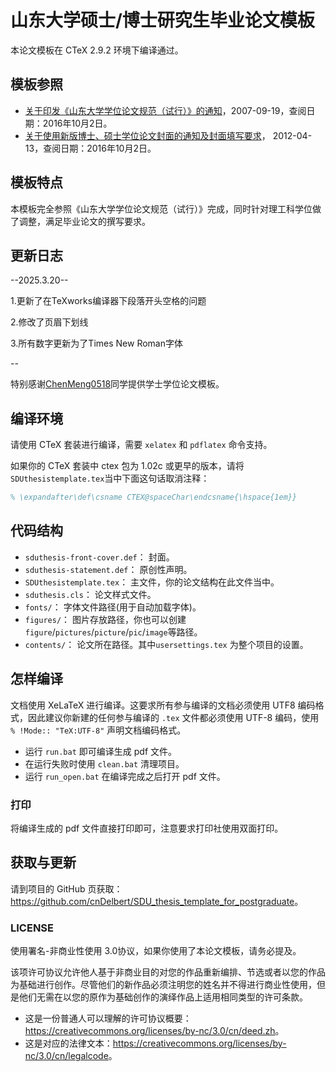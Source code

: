 # 山东大学硕士/博士研究生毕业论文模板

本论文模板在 CTeX 2.9.2 环境下编译通过。

## 模板参照

- [关于印发《山东大学学位论文规范（试行）》的通知](http://www.grad.sdu.edu.cn/getNewsDetail.site?newsId=36c1b735-e0a2-4018-9fb6-7dfb8fb10a39)，2007-09-19，查阅日期：2016年10月2日。
- [关于使用新版博士、硕士学位论文封面的通知及封面填写要求](http://www.grad.sdu.edu.cn/getNewsDetail.site?newsId=a3b4f913-db00-449e-b61e-d48524ded89e)， 2012-04-13，查阅日期：2016年10月2日。

## 模板特点

本模板完全参照《山东大学学位论文规范（试行）》完成，同时针对理工科学位做了调整，满足毕业论文的撰写要求。

## 更新日志

--2025.3.20--

  1.更新了在TeXworks编译器下段落开头空格的问题
  
  2.修改了页眉下划线
  
  3.所有数字更新为了Times New Roman字体
  
--

特别感谢[ChenMeng0518](https://github.com/ChenMeng0518/sduthesis)同学提供学士学位论文模板。

## 编译环境

请使用 CTeX 套装进行编译，需要 `xelatex` 和 `pdflatex` 命令支持。

如果你的 CTeX 套装中 ctex 包为 1.02c 或更早的版本，请将`SDUthesistemplate.tex`当中下面这句话取消注释：

```latex
% \expandafter\def\csname CTEX@spaceChar\endcsname{\hspace{1em}}
```

## 代码结构

- `sduthesis-front-cover.def`： 封面。
- `sduthesis-statement.def`： 原创性声明。
- `SDUthesistemplate.tex`： 主文件，你的论文结构在此文件当中。
- `sduthesis.cls`： 论文样式文件。
- `fonts/`： 字体文件路径(用于自动加载字体)。
- `figures/`： 图片存放路径，你也可以创建`figure`/`pictures`/`picture`/`pic`/`image`等路径。
- `contents/`： 论文所在路径。其中`usersettings.tex` 为整个项目的设置。

## 怎样编译

文档使用 XeLaTeX 进行编译。这要求所有参与编译的文档必须使用 UTF8 编码格式，因此建议你新建的任何参与编译的 `.tex` 文件都必须使用 UTF-8 编码，使用 `% !Mode:: "TeX:UTF-8"` 声明文档编码格式。

- 运行 `run.bat` 即可编译生成 pdf 文件。
- 在运行失败时使用 `clean.bat` 清理项目。
- 运行 `run_open.bat` 在编译完成之后打开 pdf 文件。

### 打印

将编译生成的 pdf 文件直接打印即可，注意要求打印社使用双面打印。

## 获取与更新

请到项目的 GitHub 页获取： <https://github.com/cnDelbert/SDU_thesis_template_for_postgraduate>。


### LICENSE

使用署名-非商业性使用 3.0协议，如果你使用了本论文模板，请务必提及。

该项许可协议允许他人基于非商业目的对您的作品重新编排、节选或者以您的作品为基础进行创作。尽管他们的新作品必须注明您的姓名并不得进行商业性使用，但是他们无需在以您的原作为基础创作的演绎作品上适用相同类型的许可条款。

- 这是一份普通人可以理解的许可协议概要：<https://creativecommons.org/licenses/by-nc/3.0/cn/deed.zh>。
- 这是对应的法律文本：<https://creativecommons.org/licenses/by-nc/3.0/cn/legalcode>。
